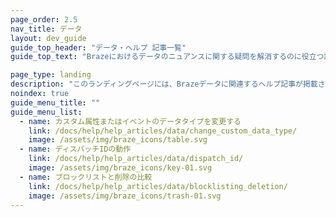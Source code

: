 ```yaml
---
page_order: 2.5
nav_title: データ
layout: dev_guide
guide_top_header: "データ・ヘルプ 記事一覧"
guide_top_text: "Brazeにおけるデータのニュアンスに関する疑問を解消するのに役立つ記事をチェックしよう。<br><br> データ全般に関するより一般的な情報については、<a href='/docs/user_guide/data_and_analytics/'>データ＆アナリティクスの</a>記事をご覧いただきたい！"

page_type: landing
description: "このランディングページには、Brazeデータに関連するヘルプ記事が掲載されている。"
noindex: true
guide_menu_title: ""
guide_menu_list:
  - name: カスタム属性またはイベントのデータタイプを変更する
    link: /docs/help/help_articles/data/change_custom_data_type/
    image: /assets/img/braze_icons/table.svg
  - name: ディスパッチIDの動作
    link: /docs/help/help_articles/data/dispatch_id/
    image: /assets/img/braze_icons/key-01.svg
  - name: ブロックリストと削除の比較
    link: /docs/help/help_articles/data/blocklisting_deletion/
    image: /assets/img/braze_icons/trash-01.svg
---
```

